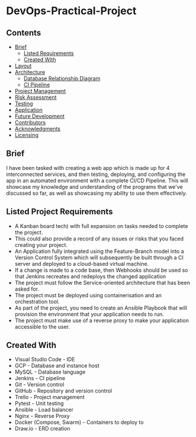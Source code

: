 # DevOps-Practical-Project

## Contents
* [Brief](https://github.com/AmirAR-QA/DevOps-Practical-Project#brief)
   * [Listed Requirements](https://github.com/AmirAR-QA/DevOps-Practical-Project#listed-project-requirements)
   * [Created With](https://github.com/AmirAR-QA/DevOps-Practical-Project#created-with)
* [Layout](https://github.com/AmirAR-QA/DevOps-Practical-Project#layout)
* [Architecture](https://github.com/AmirAR-QA/DevOps-Practical-Project#architecture)
   * [Database Relationship Diagram](https://github.com/AmirAR-QA/DevOps-Practical-Project#database-relationship-diagram)
   * [CI Pipeline](https://github.com/AmirAR-QA/DevOps-Practical-Project#ci-pipeline)
* [Project Management](https://github.com/AmirAR-QA/DevOps-Practical-Project#project-management)
* [Risk Assessment](https://github.com/AmirAR-QA/DevOps-Practical-Project#risk-assessment)
* [Testing](https://github.com/AmirAR-QA/DevOps-Practical-Project#testing)
* [Application](https://github.com/AmirAR-QA/DevOps-Practical-Project#application)
* [Future Development](https://github.com/AmirAR-QA/DevOps-Practical-Project#future-development)
* [Contributors](https://github.com/AmirAR-QA/DevOps-Practical-Project#contributors)
* [Acknowledgments](https://github.com/AmirAR-QA/DevOps-Practical-Project#acknowledgements)
* [Licensing](https://github.com/AmirAR-QA/DevOps-Practical-Project#licensing)

## Brief 

I have been tasked with creating a web app which is made up for 4 interconnected services, and then testing, deploying, and configuring the app in an automated environment with a complete CI/CD Pipeline. This will showcase my knowledge and understanding of the programs that we've discussed so far, as well as showcasing my ability to use them effectively. 

## Listed Project Requirements

* A Kanban board tech) with full expansion on tasks needed to complete the project.
* This could also provide a record of any issues or risks that you faced creating your project.
* An Application fully integrated using the Feature-Branch model into a Version Control System which will subsequently be built through a CI server and deployed to a cloud-based virtual machine.
* If a change is made to a code base, then Webhooks should be used so that Jenkins recreates and redeploys the changed application
* The project must follow the Service-oriented architecture that has been asked for.
* The project must be deployed using containerisation and an orchestration tool.
* As part of the project, you need to create an Ansible Playbook that will provision the environment that your application needs to run.
* The project must make use of a reverse proxy to make your application accessible to the user.

## Created With

* Visual Studio Code - IDE
* GCP - Database and instance host
* MySQL - Database language
* Jenkins - CI pipeline
* Git - Version control
* GitHub - Repository and version control
* Trello - Project management
* Pytest - Unit testing
* Ansible - Load balancer
* Nginx - Reverse Proxy
* Docker (Compose, Swarm) - Containers to deploy to
* Draw.io - ERD creation

